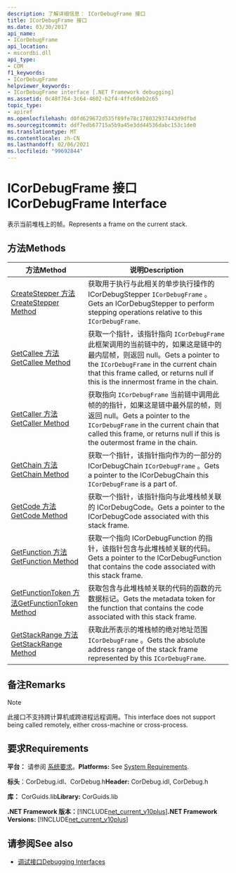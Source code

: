 ```yaml
---
description: 了解详细信息： ICorDebugFrame 接口
title: ICorDebugFrame 接口
ms.date: 03/30/2017
api_name:
- ICorDebugFrame
api_location:
- mscordbi.dll
api_type:
- COM
f1_keywords:
- ICorDebugFrame
helpviewer_keywords:
- ICorDebugFrame interface [.NET Framework debugging]
ms.assetid: 0c48f764-3c64-4602-b2f4-4ffc60eb2c65
topic_type:
- apiref
ms.openlocfilehash: d0fd629672d535f89fe78c178032937443d9dfbd
ms.sourcegitcommit: ddf7edb67715a5b9a45e3dd44536dabc153c1de0
ms.translationtype: MT
ms.contentlocale: zh-CN
ms.lasthandoff: 02/06/2021
ms.locfileid: "99692844"
---
```

# <a name="icordebugframe-interface"></a><span data-ttu-id="ee052-103">ICorDebugFrame 接口</span><span class="sxs-lookup"><span data-stu-id="ee052-103">ICorDebugFrame Interface</span></span>

<span data-ttu-id="ee052-104">表示当前堆栈上的帧。</span><span class="sxs-lookup"><span data-stu-id="ee052-104">Represents a frame on the current stack.</span></span>  
  
## <a name="methods"></a><span data-ttu-id="ee052-105">方法</span><span class="sxs-lookup"><span data-stu-id="ee052-105">Methods</span></span>  
  
|<span data-ttu-id="ee052-106">方法</span><span class="sxs-lookup"><span data-stu-id="ee052-106">Method</span></span>|<span data-ttu-id="ee052-107">说明</span><span class="sxs-lookup"><span data-stu-id="ee052-107">Description</span></span>|  
|------------|-----------------|  
|[<span data-ttu-id="ee052-108">CreateStepper 方法</span><span class="sxs-lookup"><span data-stu-id="ee052-108">CreateStepper Method</span></span>](icordebugframe-createstepper-method.md)|<span data-ttu-id="ee052-109">获取用于执行与此相关的单步执行操作的 ICorDebugStepper `ICorDebugFrame` 。</span><span class="sxs-lookup"><span data-stu-id="ee052-109">Gets an ICorDebugStepper to perform stepping operations relative to this `ICorDebugFrame`.</span></span>|  
|[<span data-ttu-id="ee052-110">GetCallee 方法</span><span class="sxs-lookup"><span data-stu-id="ee052-110">GetCallee Method</span></span>](icordebugframe-getcallee-method.md)|<span data-ttu-id="ee052-111">获取一个指针，该指针指向 `ICorDebugFrame` 此框架调用的当前链中的，如果这是链中的最内层帧，则返回 null。</span><span class="sxs-lookup"><span data-stu-id="ee052-111">Gets a pointer to the `ICorDebugFrame` in the current chain that this frame called, or returns null if this is the innermost frame in the chain.</span></span>|  
|[<span data-ttu-id="ee052-112">GetCaller 方法</span><span class="sxs-lookup"><span data-stu-id="ee052-112">GetCaller Method</span></span>](icordebugframe-getcaller-method.md)|<span data-ttu-id="ee052-113">获取指向 `ICorDebugFrame` 当前链中调用此帧的的指针，如果这是链中最外层的帧，则返回 null。</span><span class="sxs-lookup"><span data-stu-id="ee052-113">Gets a pointer to the `ICorDebugFrame` in the current chain that called this frame, or returns null if this is the outermost frame in the chain.</span></span>|  
|[<span data-ttu-id="ee052-114">GetChain 方法</span><span class="sxs-lookup"><span data-stu-id="ee052-114">GetChain Method</span></span>](icordebugframe-getchain-method.md)|<span data-ttu-id="ee052-115">获取一个指针，该指针指向作为的一部分的 ICorDebugChain `ICorDebugFrame` 。</span><span class="sxs-lookup"><span data-stu-id="ee052-115">Gets a pointer to the ICorDebugChain this `ICorDebugFrame` is a part of.</span></span>|  
|[<span data-ttu-id="ee052-116">GetCode 方法</span><span class="sxs-lookup"><span data-stu-id="ee052-116">GetCode Method</span></span>](icordebugframe-getcode-method.md)|<span data-ttu-id="ee052-117">获取一个指针，该指针指向与此堆栈帧关联的 ICorDebugCode。</span><span class="sxs-lookup"><span data-stu-id="ee052-117">Gets a pointer to the ICorDebugCode associated with this stack frame.</span></span>|  
|[<span data-ttu-id="ee052-118">GetFunction 方法</span><span class="sxs-lookup"><span data-stu-id="ee052-118">GetFunction Method</span></span>](icordebugframe-getfunction-method.md)|<span data-ttu-id="ee052-119">获取一个指向 ICorDebugFunction 的指针，该指针包含与此堆栈帧关联的代码。</span><span class="sxs-lookup"><span data-stu-id="ee052-119">Gets a pointer to the ICorDebugFunction that contains the code associated with this stack frame.</span></span>|  
|[<span data-ttu-id="ee052-120">GetFunctionToken 方法</span><span class="sxs-lookup"><span data-stu-id="ee052-120">GetFunctionToken Method</span></span>](icordebugframe-getfunctiontoken-method.md)|<span data-ttu-id="ee052-121">获取包含与此堆栈帧关联的代码的函数的元数据标记。</span><span class="sxs-lookup"><span data-stu-id="ee052-121">Gets the metadata token for the function that contains the code associated with this stack frame.</span></span>|  
|[<span data-ttu-id="ee052-122">GetStackRange 方法</span><span class="sxs-lookup"><span data-stu-id="ee052-122">GetStackRange Method</span></span>](icordebugframe-getstackrange-method.md)|<span data-ttu-id="ee052-123">获取此所表示的堆栈帧的绝对地址范围 `ICorDebugFrame` 。</span><span class="sxs-lookup"><span data-stu-id="ee052-123">Gets the absolute address range of the stack frame represented by this `ICorDebugFrame`.</span></span>|  
  
## <a name="remarks"></a><span data-ttu-id="ee052-124">备注</span><span class="sxs-lookup"><span data-stu-id="ee052-124">Remarks</span></span>  
  
> [!NOTE]
> <span data-ttu-id="ee052-125">此接口不支持跨计算机或跨进程远程调用。</span><span class="sxs-lookup"><span data-stu-id="ee052-125">This interface does not support being called remotely, either cross-machine or cross-process.</span></span>  
  
## <a name="requirements"></a><span data-ttu-id="ee052-126">要求</span><span class="sxs-lookup"><span data-stu-id="ee052-126">Requirements</span></span>  

 <span data-ttu-id="ee052-127">**平台：** 请参阅 [系统要求](../../get-started/system-requirements.md)。</span><span class="sxs-lookup"><span data-stu-id="ee052-127">**Platforms:** See [System Requirements](../../get-started/system-requirements.md).</span></span>  
  
 <span data-ttu-id="ee052-128">**标头**：CorDebug.idl、CorDebug.h</span><span class="sxs-lookup"><span data-stu-id="ee052-128">**Header:** CorDebug.idl, CorDebug.h</span></span>  
  
 <span data-ttu-id="ee052-129">**库：** CorGuids.lib</span><span class="sxs-lookup"><span data-stu-id="ee052-129">**Library:** CorGuids.lib</span></span>  
  
 <span data-ttu-id="ee052-130">**.NET Framework 版本：**[!INCLUDE[net_current_v10plus](../../../../includes/net-current-v10plus-md.md)]</span><span class="sxs-lookup"><span data-stu-id="ee052-130">**.NET Framework Versions:** [!INCLUDE[net_current_v10plus](../../../../includes/net-current-v10plus-md.md)]</span></span>  
  
## <a name="see-also"></a><span data-ttu-id="ee052-131">请参阅</span><span class="sxs-lookup"><span data-stu-id="ee052-131">See also</span></span>

- [<span data-ttu-id="ee052-132">调试接口</span><span class="sxs-lookup"><span data-stu-id="ee052-132">Debugging Interfaces</span></span>](debugging-interfaces.md)
